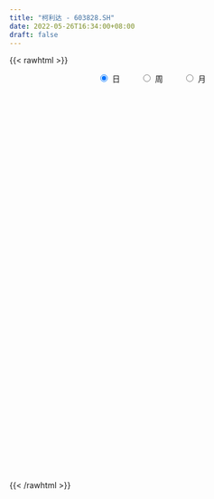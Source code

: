 ```yaml
---
title: "柯利达 - 603828.SH"
date: 2022-05-26T16:34:00+08:00
draft: false
---
```

{{< rawhtml >}}
    <div style="text-align: center">
        <label style="padding: 1rem;"><input style="margin-right: .5rem" type="radio" name="period" value="D" checked onclick="period_change(this)">日</label>
        <label style="padding: 1rem;"><input style="margin-right: .5rem" type="radio" name="period" value="W" onclick="period_change(this)">周</label>
        <label style="padding: 1rem;"><input style="margin-right: .5rem" type="radio" name="period" value="M" onclick="period_change(this)">月</label>
    </div>
    <div id="chart" style="height: 700px;"></div> 
    <script type="text/javascript">
        const D_v = [21810.73,20717.55,16243.08,17196.0,15139.78,14443.94,21191.91,24273.72,21346.15,19743.85,29982.71,22009.03,49691.75,32415.85,23136.12,20652.33,23351.31,21520.15,38759.72,28961.72,21143.53,17836.86,20990.82,22568.1,14580.09,18374.86,16896.76,131174.15,78744.75,36712.62,36441.0,19473.0,31290.35,18565.99,11720.62,12913.71,13085.31,20145.3,36432.16,27757.67,15972.24,15445.43,20111.3,20762.08,15685.0,20089.78,19666.24,18112.12,24138.43,29679.23,20335.3,24351.3,12296.2,16325.3,17094.74,19231.27,17097.0,18507.0,24155.0,21731.06,19942.69,19197.2,17245.3,33558.81,19925.35,31275.5,38513.99,17572.13,17916.84,38748.13,24764.56,48072.32,113275.4,47981.08,41555.6,27127.21,32107.22,29571.59,37668.77,22784.66,36265.38,40823.0,44181.48,40512.0,30332.88,37652.38,33572.46,36161.95,42452.0,22197.29,36126.43,37905.36,36842.6,17124.35,25287.68,11922.88,19601.74,12620.05,18266.0,11484.1,15839.5,15793.0,10204.0,11862.5,13246.13,10152.0,10897.8,11907.9,14364.34,35259.68,51022.22,71056.39,39268.69,31994.6,19777.4,9737.07,12485.51,14232.56,36174.81,43577.69,36419.94,38763.0,31102.1,291633.81,241764.17,136866.87,108697.08,56442.0,40980.55,40105.01,28206.76,51491.25,30532.82,28273.0,32287.17,31908.3,27373.69,29281.12,27157.76,24491.0,30894.6,21319.7,32972.0,21760.66,57537.0,39957.4,52546.0,61695.41,135548.69,81522.44,63474.1,33278.76,62548.8,54188.74,42449.84,38987.55,36844.58,84062.78,48390.46,61050.03,85703.34,46060.75,57922.38,64368.67,59663.7,78001.0,76936.24,54167.01,47113.43,49523.76,24072.7,69693.43,51066.06,46553.68,40177.0,49175.51,92347.53,72027.44,34671.0,28637.49,31235.27,24554.31,39638.34,166962.39,184740.81,150266.05,80687.11,60155.99,68690.99,89180.94,56205.64,55013.13,33614.92,47138.52,43341.55,58267.27,44893.28,64281.97,104326.45,108502.73,171647.26,100668.16,447708.12,847281.3199999999,967331.92,952788.47,967827.28,721789.04,516174.37,411765.48,237977.0,237962.25,206874.18,165204.22,178734.27,150329.3,157943.74,171176.38,192764.15,161087.57,131255.4,157729.11,93056.66,132113.56,75578.83,50875.53,64894.69,94197.0,54104.7,113299.3,75286.81,82499.13,120452.85,81197.3,75273.1,51546.2,98779.78,82910.22,102438.3,116457.69,66002.63,67766.92,72421.94,71274.5,62142.37,51162.13,45661.68,66891.0,49329.0,46468.56]
const D_histogram = [0.0,-0.0019081481,-0.0042761144,-0.0061538484,-0.0076182365,-0.0074530648,-0.0049882166,-0.0031079663,0.0002225355,-0.0008057203,-0.0006875437,0.0001445666,0.0045583263,0.0090670803,0.00892388,0.0071284456,0.0069152383,0.0038728595,-0.0014239245,-0.0053128716,-0.0081034394,-0.0119489572,-0.009219695,-0.0094987266,-0.0103570501,-0.0083253606,-0.0077479159,0.0078151684,0.0096585599,0.0059685676,0.0008983378,-0.0015887545,-0.005507289,-0.0101050556,-0.0091400532,-0.0085280845,-0.0062482672,-0.0068446419,-0.000281567,0.0015101791,0.0033921,0.0052305379,0.0056570728,0.0019852813,-0.0008891856,0.0000733075,0.0008437853,-0.0004565492,-0.0042619758,-0.0126064647,-0.0182435175,-0.0250246371,-0.0270176723,-0.0258435722,-0.0214170469,-0.0157733732,-0.0128048341,-0.0110012718,-0.0093655712,-0.0040831868,0.0013154971,0.0052247158,0.0073453539,0.0075852407,0.0091563885,0.0082805937,0.0122607613,0.0133235158,0.0137415856,0.0187949933,0.0219851406,0.0263747066,0.0337530027,0.0336063917,0.0267598746,0.0236700203,0.0192137363,0.0172816975,0.0157173456,0.0125151058,0.0109783183,0.0124554731,0.0144395318,0.0102226235,0.0106131233,0.0068268542,0.005711003,0.0031235131,-0.0047250865,-0.011619982,-0.0143383049,-0.0231981271,-0.0321991191,-0.0337234154,-0.0380628147,-0.0361943151,-0.0291739271,-0.0236931988,-0.0219635131,-0.0175201089,-0.0147596804,-0.0144415277,-0.0124470258,-0.0113925365,-0.0103183643,-0.008626471,-0.007254609,-0.0067768937,-0.003040149,0.002550335,0.0109183615,0.0218401003,0.02289114,0.0182863226,0.012888944,0.0091628963,0.0060206713,0.0059480798,0.0103424303,0.0160062886,0.0202179294,0.02261431,0.0256102856,0.0447210668,0.0479396599,0.0364521128,0.0226479228,0.0118927849,0.0061381365,-0.0000236838,-0.0048412914,-0.0136582044,-0.0181067112,-0.0201808954,-0.018059465,-0.0172074124,-0.0158800746,-0.0174791078,-0.0144069049,-0.0117259586,-0.0074895283,-0.0037595145,-0.0037247607,-0.0028085736,0.0018093354,0.0059485032,0.008280712,0.0118919289,0.0224701596,0.0234077278,0.0207529222,0.0140238256,0.0139963026,0.0085660888,0.0063964764,0.0070078782,0.007399813,0.0139985448,0.0151752819,0.0192391102,0.019112039,0.0207885309,0.0196311355,0.0186279737,0.017731613,0.0098888248,0.0051006869,-0.0032770686,-0.0057999624,-0.0140803182,-0.0197595881,-0.030485738,-0.0418288789,-0.0458488322,-0.0532598182,-0.0520755256,-0.0511908606,-0.0389365181,-0.030320357,-0.0237289279,-0.0244416021,-0.02198116,-0.0195252811,-0.0012020853,0.0127069353,0.0224529643,0.0271131032,0.0257267097,0.0218408607,0.0139896178,0.0065853393,-0.0001656553,-0.0029620252,-0.002488195,-0.0006220111,-0.0043613041,-0.0088553347,-0.016119359,-0.011300321,-0.0042401329,-0.001241091,0.0028871768,0.0304745896,0.0738028109,0.0703125033,0.0770669117,0.0999236074,0.0829455486,0.0716951075,0.0427629796,0.0194837568,0.0073053596,-0.0100570265,-0.0163338402,-0.0223161057,-0.0239202312,-0.02136526,-0.0303285738,-0.0268270296,-0.0328659357,-0.0310914242,-0.0416725423,-0.0440320306,-0.0512251406,-0.0552104541,-0.0517450173,-0.0506932642,-0.0581138986,-0.06011258,-0.0801691091,-0.0949935899,-0.0934197347,-0.0961153644,-0.0896394695,-0.0781883878,-0.0710609759,-0.0483481023,-0.0284341941,-0.0163591489,0.0029704735,0.0168925905,0.0285715956,0.0317855422,0.036472771,0.0436691133,0.0436650483,0.0441540121,0.0333385491,0.0331594388,0.0312845042]
const D_fast = [0.0,-0.0023851852,-0.00582218,-0.0092383762,-0.0126073233,-0.0143054178,-0.0130876238,-0.0119843651,-0.0085982294,-0.0098279153,-0.0098816246,-0.0090133727,-0.0034600314,0.0033154927,0.0054032624,0.0053899394,0.0069055417,0.0048313778,-0.0008213874,-0.0060385523,-0.0108549801,-0.0176877371,-0.0172633987,-0.019917112,-0.023364698,-0.0234143486,-0.0247738829,-0.0072570065,-0.0029989751,-0.0051968254,-0.0100424708,-0.0129267517,-0.0182221085,-0.0253461389,-0.0266661498,-0.0281862022,-0.0274684518,-0.0297759869,-0.0232833038,-0.0211140129,-0.018384067,-0.0152379946,-0.0133971915,-0.0165726627,-0.019669426,-0.0186886061,-0.0177071819,-0.0191216537,-0.0239925743,-0.0354886794,-0.0456866115,-0.0587238903,-0.0674713437,-0.0727581366,-0.073685873,-0.0719855426,-0.0722182121,-0.0731649678,-0.0738706599,-0.0696090722,-0.063881514,-0.0586661164,-0.0547091397,-0.0525729428,-0.0487126979,-0.0475183443,-0.0404729864,-0.0360793529,-0.0322258867,-0.0224737307,-0.0137872982,-0.0028040556,0.0130124912,0.0212674781,0.0211109296,0.0239385805,0.0242857305,0.0266741161,0.0290391006,0.0289656372,0.0301734293,0.0347644524,0.0403583941,0.0386971416,0.0417409223,0.0396613667,0.0399732663,0.0381666546,0.0291367834,0.0193368924,0.0130339933,-0.0016253607,-0.0186761324,-0.0286312826,-0.0424863856,-0.0496664648,-0.0499395586,-0.0503821299,-0.0541433225,-0.0540799456,-0.0550094372,-0.0583016663,-0.0594189209,-0.0612125657,-0.0627179847,-0.0631827091,-0.0636244994,-0.0648410074,-0.0618643,-0.0556362323,-0.0445386154,-0.0281568515,-0.0213830269,-0.0214162636,-0.0235914062,-0.0250267298,-0.026663787,-0.0252493585,-0.0182694004,-0.00860397,0.0006621532,0.0087121112,0.0181106582,0.0484017061,0.0636052142,0.0612306953,0.053088486,0.0453065443,0.04108643,0.0349186888,0.0288907584,0.0166592943,0.0076841097,0.0005647016,-0.0018287343,-0.0052785347,-0.0079212155,-0.0138900257,-0.014419549,-0.0146700924,-0.0123060441,-0.0095159089,-0.0104123454,-0.0101983016,-0.0051280588,0.0004982348,0.0049006216,0.0114848207,0.0276805913,0.0344700914,0.0370035164,0.0337803762,0.0372519288,0.0339632372,0.0333927439,0.0357561153,0.0379980033,0.0480963713,0.053066929,0.0619405347,0.0665914734,0.0734650979,0.0772154864,0.080869318,0.0844058605,0.0790352786,0.0755223124,0.0663252897,0.0623524054,0.0505519701,0.0399328031,0.0215852187,-0.000215142,-0.0156973032,-0.0364232438,-0.0482578326,-0.0601708828,-0.0576506698,-0.0566145979,-0.0559554009,-0.0627784755,-0.0658133235,-0.0682387648,-0.0502160904,-0.0331303359,-0.0177710658,-0.0063326511,-0.0012873672,0.0002869989,-0.0040668395,-0.0098247831,-0.0166171916,-0.0201540678,-0.0203022863,-0.0185916052,-0.0234212242,-0.0301290885,-0.0414229526,-0.0394289948,-0.0334288399,-0.0307400708,-0.0258900087,0.0093160514,0.0710949754,0.0851827936,0.1112039299,0.1590415276,0.1627998559,0.1694731916,0.1512318087,0.132823525,0.1224714678,0.102594825,0.0922345513,0.0806732594,0.0730890761,0.0703027322,0.053757275,0.0505520618,0.0362966718,0.0302983272,0.0092990735,-0.0040684224,-0.0240678175,-0.0418557446,-0.0513265621,-0.062948125,-0.0848972341,-0.1019240605,-0.1420228668,-0.1805957451,-0.2023768235,-0.2291012944,-0.2450352669,-0.2531312821,-0.2637691142,-0.2531432662,-0.2403379065,-0.2323526486,-0.2122804077,-0.1941351432,-0.1753132391,-0.164152907,-0.1503474855,-0.1322338648,-0.1213216677,-0.1097942009,-0.1122750266,-0.1041642773,-0.0982180858]
const D_slow = [0.0,-0.000477037,-0.0015460656,-0.0030845277,-0.0049890869,-0.0068523531,-0.0080994072,-0.0088763988,-0.0088207649,-0.009022195,-0.0091940809,-0.0091579393,-0.0080183577,-0.0057515876,-0.0035206176,-0.0017385062,-0.0000096966,0.0009585182,0.0006025371,-0.0007256808,-0.0027515406,-0.0057387799,-0.0080437037,-0.0104183853,-0.0130076479,-0.015088988,-0.017025967,-0.0150721749,-0.0126575349,-0.011165393,-0.0109408086,-0.0113379972,-0.0127148194,-0.0152410833,-0.0175260966,-0.0196581178,-0.0212201846,-0.022931345,-0.0230017368,-0.022624192,-0.021776167,-0.0204685325,-0.0190542643,-0.018557944,-0.0187802404,-0.0187619135,-0.0185509672,-0.0186651045,-0.0197305985,-0.0228822146,-0.027443094,-0.0336992533,-0.0404536714,-0.0469145644,-0.0522688261,-0.0562121694,-0.059413378,-0.0621636959,-0.0645050887,-0.0655258854,-0.0651970111,-0.0638908322,-0.0620544937,-0.0601581835,-0.0578690864,-0.055798938,-0.0527337477,-0.0494028687,-0.0459674723,-0.041268724,-0.0357724388,-0.0291787622,-0.0207405115,-0.0123389136,-0.005648945,0.0002685601,0.0050719942,0.0093924186,0.013321755,0.0164505314,0.019195111,0.0223089793,0.0259188622,0.0284745181,0.0311277989,0.0328345125,0.0342622633,0.0350431415,0.0338618699,0.0309568744,0.0273722982,0.0215727664,0.0135229866,0.0050921328,-0.0044235709,-0.0134721497,-0.0207656314,-0.0266889311,-0.0321798094,-0.0365598367,-0.0402497568,-0.0438601387,-0.0469718951,-0.0498200292,-0.0523996203,-0.0545562381,-0.0563698903,-0.0580641138,-0.058824151,-0.0581865673,-0.0554569769,-0.0499969518,-0.0442741668,-0.0397025862,-0.0364803502,-0.0341896261,-0.0326844583,-0.0311974383,-0.0286118308,-0.0246102586,-0.0195557763,-0.0139021988,-0.0074996274,0.0036806393,0.0156655543,0.0247785825,0.0304405632,0.0334137594,0.0349482935,0.0349423726,0.0337320498,0.0303174987,0.0257908209,0.020745597,0.0162307308,0.0119288777,0.007958859,0.0035890821,-0.0000126441,-0.0029441338,-0.0048165159,-0.0057563945,-0.0066875847,-0.0073897281,-0.0069373942,-0.0054502684,-0.0033800904,-0.0004071082,0.0052104317,0.0110623636,0.0162505942,0.0197565506,0.0232556262,0.0253971484,0.0269962675,0.0287482371,0.0305981903,0.0340978265,0.037891647,0.0427014246,0.0474794343,0.052676567,0.0575843509,0.0622413443,0.0666742476,0.0691464538,0.0704216255,0.0696023583,0.0681523678,0.0646322882,0.0596923912,0.0520709567,0.041613737,0.0301515289,0.0168365744,0.003817693,-0.0089800222,-0.0187141517,-0.0262942409,-0.0322264729,-0.0383368735,-0.0438321635,-0.0487134837,-0.0490140051,-0.0458372712,-0.0402240301,-0.0334457543,-0.0270140769,-0.0215538617,-0.0180564573,-0.0164101225,-0.0164515363,-0.0171920426,-0.0178140913,-0.0179695941,-0.0190599201,-0.0212737538,-0.0253035935,-0.0281286738,-0.029188707,-0.0294989798,-0.0287771856,-0.0211585382,-0.0027078355,0.0148702904,0.0341370183,0.0591179201,0.0798543073,0.0977780842,0.1084688291,0.1133397682,0.1151661082,0.1126518515,0.1085683915,0.102989365,0.0970093073,0.0916679923,0.0840858488,0.0773790914,0.0691626075,0.0613897514,0.0509716158,0.0399636082,0.0271573231,0.0133547095,0.0004184552,-0.0122548608,-0.0267833355,-0.0418114805,-0.0618537578,-0.0856021552,-0.1089570889,-0.13298593,-0.1553957974,-0.1749428943,-0.1927081383,-0.2047951639,-0.2119037124,-0.2159934996,-0.2152508813,-0.2110277336,-0.2038848347,-0.1959384492,-0.1868202564,-0.1759029781,-0.164986716,-0.153948213,-0.1456135757,-0.137323716,-0.12950259]
const D_data = [['2021-05-17', 4.249, 4.2191, 4.1892, 4.249],['2021-05-18', 4.2191, 4.1892, 4.1493, 4.2291],['2021-05-19', 4.1792, 4.1692, 4.1293, 4.1792],['2021-05-20', 4.1692, 4.1593, 4.1393, 4.1991],['2021-05-21', 4.1692, 4.1493, 4.1293, 4.1892],['2021-05-24', 4.1493, 4.1593, 4.1094, 4.1593],['2021-05-25', 4.1593, 4.1892, 4.1293, 4.1991],['2021-05-26', 4.1892, 4.1892, 4.1692, 4.2191],['2021-05-27', 4.1892, 4.2191, 4.1792, 4.2291],['2021-05-28', 4.2191, 4.1692, 4.1692, 4.2291],['2021-05-31', 4.1692, 4.1792, 4.1493, 4.1892],['2021-06-01', 4.1892, 4.1892, 4.1692, 4.2091],['2021-06-02', 4.2091, 4.249, 4.2091, 4.3288],['2021-06-03', 4.269, 4.2789, 4.2191, 4.3089],['2021-06-04', 4.2789, 4.239, 4.2091, 4.2789],['2021-06-07', 4.249, 4.2191, 4.2091, 4.249],['2021-06-08', 4.2191, 4.239, 4.1892, 4.249],['2021-06-09', 4.2291, 4.1991, 4.1892, 4.249],['2021-06-10', 4.1991, 4.1493, 4.1393, 4.1991],['2021-06-11', 4.1493, 4.1393, 4.1393, 4.1892],['2021-06-15', 4.1593, 4.1293, 4.1194, 4.1593],['2021-06-16', 4.0994, 4.0894, 4.0595, 4.1293],['2021-06-17', 4.0695, 4.1593, 4.0595, 4.1692],['2021-06-18', 4.1393, 4.1194, 4.0795, 4.1593],['2021-06-21', 4.1194, 4.0994, 4.0595, 4.1293],['2021-06-22', 4.0994, 4.1293, 4.0894, 4.1393],['2021-06-23', 4.1293, 4.1094, 4.0695, 4.1293],['2021-06-24', 4.1692, 4.3388, 4.1293, 4.5183],['2021-06-25', 4.2889, 4.2191, 4.1892, 4.3089],['2021-06-28', 4.1892, 4.1493, 4.1493, 4.239],['2021-06-29', 4.1393, 4.1094, 4.0994, 4.1892],['2021-06-30', 4.0894, 4.1194, 4.0894, 4.1393],['2021-07-01', 4.1094, 4.0795, 4.0695, 4.1194],['2021-07-02', 4.0595, 4.0396, 4.0196, 4.0595],['2021-07-05', 4.0396, 4.0894, 4.0396, 4.0894],['2021-07-06', 4.0894, 4.0795, 4.0695, 4.0994],['2021-07-07', 4.0795, 4.0994, 4.0495, 4.1094],['2021-07-08', 4.1194, 4.0595, 4.0495, 4.1194],['2021-07-09', 4.0396, 4.1593, 4.0396, 4.1892],['2021-07-12', 4.1493, 4.1194, 4.1094, 4.1792],['2021-07-13', 4.1194, 4.1293, 4.0894, 4.1393],['2021-07-14', 4.1293, 4.1393, 4.1094, 4.1493],['2021-07-15', 4.1393, 4.1293, 4.0994, 4.1593],['2021-07-16', 4.1194, 4.0695, 4.0695, 4.1194],['2021-07-19', 4.0795, 4.0595, 4.0296, 4.0994],['2021-07-20', 4.0296, 4.0994, 4.0296, 4.1393],['2021-07-21', 4.0894, 4.0994, 4.0595, 4.1194],['2021-07-22', 4.0894, 4.0695, 4.0495, 4.1094],['2021-07-23', 4.0695, 4.0196, 3.9997, 4.0795],['2021-07-26', 4.0096, 3.9199, 3.9099, 4.0196],['2021-07-27', 3.9398, 3.8999, 3.88, 3.9598],['2021-07-28', 3.9298, 3.8301, 3.8102, 3.9298],['2021-07-29', 3.8201, 3.8401, 3.8201, 3.87],['2021-07-30', 3.8501, 3.8501, 3.7603, 3.8501],['2021-08-02', 3.8102, 3.88, 3.8002, 3.9298],['2021-08-03', 3.88, 3.8999, 3.8501, 3.9199],['2021-08-04', 3.8999, 3.87, 3.8501, 3.8999],['2021-08-05', 3.87, 3.8501, 3.8201, 3.88],['2021-08-06', 3.8501, 3.8401, 3.8002, 3.87],['2021-08-09', 3.8201, 3.8899, 3.8201, 3.8999],['2021-08-10', 3.9099, 3.9099, 3.87, 3.9099],['2021-08-11', 3.9099, 3.9099, 3.88, 3.9199],['2021-08-12', 3.8899, 3.8999, 3.88, 3.9099],['2021-08-13', 3.8899, 3.88, 3.8301, 3.8999],['2021-08-16', 3.8899, 3.8999, 3.8899, 3.9099],['2021-08-17', 3.8999, 3.87, 3.8401, 3.9099],['2021-08-18', 3.8401, 3.9398, 3.8401, 3.9498],['2021-08-19', 3.9398, 3.9199, 3.8999, 3.9398],['2021-08-20', 3.8999, 3.9199, 3.86, 3.9298],['2021-08-23', 3.9199, 3.9997, 3.9199, 4.0595],['2021-08-24', 3.9997, 4.0096, 3.9498, 4.0196],['2021-08-25', 4.02, 4.06, 3.96, 4.1],['2021-08-26', 4.05, 4.15, 4.03, 4.19],['2021-08-27', 4.18, 4.1, 4.09, 4.18],['2021-08-30', 4.11, 4.02, 4.01, 4.15],['2021-08-31', 4.0, 4.06, 3.97, 4.07],['2021-09-01', 4.06, 4.04, 4.03, 4.1],['2021-09-02', 4.07, 4.07, 4.01, 4.08],['2021-09-03', 4.05, 4.08, 4.05, 4.13],['2021-09-06', 4.09, 4.06, 4.04, 4.1],['2021-09-07', 4.06, 4.08, 4.04, 4.09],['2021-09-08', 4.08, 4.13, 4.05, 4.13],['2021-09-09', 4.14, 4.16, 4.1, 4.18],['2021-09-10', 4.16, 4.09, 4.09, 4.19],['2021-09-13', 4.1, 4.15, 4.07, 4.15],['2021-09-14', 4.13, 4.1, 4.08, 4.15],['2021-09-15', 4.08, 4.13, 4.07, 4.17],['2021-09-16', 4.13, 4.11, 4.11, 4.16],['2021-09-17', 4.09, 4.02, 3.97, 4.12],['2021-09-22', 4.0, 3.99, 3.97, 4.01],['2021-09-23', 3.99, 4.01, 3.98, 4.07],['2021-09-24', 4.01, 3.89, 3.88, 4.04],['2021-09-27', 3.91, 3.82, 3.77, 3.92],['2021-09-28', 3.84, 3.86, 3.8, 3.88],['2021-09-29', 3.84, 3.78, 3.77, 3.86],['2021-09-30', 3.78, 3.82, 3.78, 3.84],['2021-10-08', 3.86, 3.88, 3.84, 3.89],['2021-10-11', 3.89, 3.87, 3.85, 3.9],['2021-10-12', 3.88, 3.82, 3.79, 3.88],['2021-10-13', 3.83, 3.85, 3.79, 3.86],['2021-10-14', 3.86, 3.83, 3.82, 3.86],['2021-10-15', 3.83, 3.79, 3.79, 3.85],['2021-10-18', 3.8, 3.8, 3.74, 3.8],['2021-10-19', 3.81, 3.78, 3.78, 3.81],['2021-10-20', 3.77, 3.77, 3.76, 3.81],['2021-10-21', 3.77, 3.77, 3.76, 3.8],['2021-10-22', 3.77, 3.76, 3.76, 3.79],['2021-10-25', 3.78, 3.74, 3.73, 3.78],['2021-10-26', 3.77, 3.78, 3.74, 3.78],['2021-10-27', 3.78, 3.82, 3.65, 3.82],['2021-10-28', 3.83, 3.89, 3.74, 3.9],['2021-10-29', 3.87, 3.98, 3.84, 3.99],['2021-11-01', 3.98, 3.9, 3.83, 4.06],['2021-11-02', 3.86, 3.83, 3.81, 3.9],['2021-11-03', 3.82, 3.8, 3.76, 3.85],['2021-11-04', 3.79, 3.8, 3.77, 3.81],['2021-11-05', 3.82, 3.79, 3.77, 3.82],['2021-11-08', 3.81, 3.82, 3.78, 3.85],['2021-11-09', 3.8, 3.89, 3.67, 3.9],['2021-11-10', 3.88, 3.94, 3.85, 3.94],['2021-11-11', 3.92, 3.96, 3.92, 3.99],['2021-11-12', 3.97, 3.97, 3.93, 4.0],['2021-11-15', 3.97, 4.01, 3.97, 4.03],['2021-11-16', 3.99, 4.3, 3.88, 4.4],['2021-11-17', 4.37, 4.2, 4.18, 4.41],['2021-11-18', 4.2, 4.03, 4.0, 4.24],['2021-11-19', 4.01, 3.96, 3.91, 4.06],['2021-11-22', 3.97, 3.95, 3.92, 3.98],['2021-11-23', 3.95, 3.98, 3.92, 3.98],['2021-11-24', 3.97, 3.95, 3.93, 3.97],['2021-11-25', 3.94, 3.94, 3.93, 3.96],['2021-11-26', 3.91, 3.85, 3.84, 3.95],['2021-11-29', 3.8, 3.86, 3.77, 3.87],['2021-11-30', 3.86, 3.86, 3.83, 3.89],['2021-12-01', 3.86, 3.9, 3.84, 3.9],['2021-12-02', 3.88, 3.88, 3.87, 3.91],['2021-12-03', 3.92, 3.88, 3.85, 3.92],['2021-12-06', 3.88, 3.83, 3.82, 3.9],['2021-12-07', 3.83, 3.88, 3.82, 3.89],['2021-12-08', 3.89, 3.88, 3.83, 3.89],['2021-12-09', 3.88, 3.91, 3.86, 3.93],['2021-12-10', 3.92, 3.92, 3.9, 3.93],['2021-12-13', 3.91, 3.88, 3.85, 3.94],['2021-12-14', 3.88, 3.89, 3.88, 3.9],['2021-12-15', 3.9, 3.95, 3.89, 4.02],['2021-12-16', 3.95, 3.97, 3.93, 3.98],['2021-12-17', 3.96, 3.97, 3.95, 4.02],['2021-12-20', 3.97, 4.01, 3.95, 4.03],['2021-12-21', 4.05, 4.15, 4.02, 4.2],['2021-12-22', 4.18, 4.08, 4.06, 4.2],['2021-12-23', 4.09, 4.05, 4.03, 4.1],['2021-12-24', 4.04, 3.99, 3.98, 4.05],['2021-12-27', 3.98, 4.07, 3.98, 4.08],['2021-12-28', 4.07, 4.0, 3.97, 4.1],['2021-12-29', 3.98, 4.03, 3.98, 4.1],['2021-12-30', 4.01, 4.07, 4.01, 4.08],['2021-12-31', 4.1, 4.08, 4.05, 4.1],['2022-01-04', 4.1, 4.19, 4.09, 4.19],['2022-01-05', 4.22, 4.16, 4.13, 4.24],['2022-01-06', 4.16, 4.23, 4.13, 4.3],['2022-01-07', 4.27, 4.21, 4.2, 4.37],['2022-01-10', 4.22, 4.26, 4.17, 4.27],['2022-01-11', 4.29, 4.25, 4.23, 4.35],['2022-01-12', 4.24, 4.27, 4.24, 4.32],['2022-01-13', 4.29, 4.29, 4.22, 4.31],['2022-01-14', 4.27, 4.2, 4.19, 4.3],['2022-01-17', 4.22, 4.22, 4.19, 4.3],['2022-01-18', 4.22, 4.15, 4.13, 4.24],['2022-01-19', 4.16, 4.2, 4.16, 4.24],['2022-01-20', 4.21, 4.1, 4.08, 4.27],['2022-01-21', 4.13, 4.09, 4.06, 4.13],['2022-01-24', 4.11, 3.97, 3.97, 4.12],['2022-01-25', 3.98, 3.88, 3.84, 4.0],['2022-01-26', 3.89, 3.9, 3.84, 3.92],['2022-01-27', 3.92, 3.79, 3.79, 3.93],['2022-01-28', 3.83, 3.84, 3.79, 3.88],['2022-02-07', 3.77, 3.8, 3.7, 3.84],['2022-02-08', 3.79, 3.94, 3.79, 3.94],['2022-02-09', 3.94, 3.92, 3.89, 3.97],['2022-02-10', 3.93, 3.91, 3.87, 3.94],['2022-02-11', 3.91, 3.81, 3.8, 3.93],['2022-02-14', 3.8, 3.83, 3.8, 3.86],['2022-02-15', 3.84, 3.82, 3.77, 3.85],['2022-02-16', 3.82, 4.06, 3.82, 4.09],['2022-02-17', 4.04, 4.09, 3.99, 4.15],['2022-02-18', 4.09, 4.11, 4.0, 4.18],['2022-02-21', 4.13, 4.1, 4.04, 4.14],['2022-02-22', 4.08, 4.05, 4.01, 4.1],['2022-02-23', 4.09, 4.02, 3.98, 4.1],['2022-02-24', 4.0, 3.95, 3.87, 4.1],['2022-02-25', 3.95, 3.92, 3.89, 4.04],['2022-02-28', 3.92, 3.89, 3.84, 3.93],['2022-03-01', 3.9, 3.91, 3.87, 3.93],['2022-03-02', 3.91, 3.94, 3.9, 3.97],['2022-03-03', 3.93, 3.96, 3.92, 4.02],['2022-03-04', 3.95, 3.88, 3.85, 3.96],['2022-03-07', 3.84, 3.84, 3.81, 3.9],['2022-03-08', 3.82, 3.76, 3.73, 3.87],['2022-03-09', 3.78, 3.89, 3.72, 3.91],['2022-03-10', 3.98, 3.94, 3.85, 3.98],['2022-03-11', 3.94, 3.91, 3.86, 4.02],['2022-03-14', 3.9, 3.94, 3.84, 3.95],['2022-03-15', 3.92, 4.33, 3.8, 4.33],['2022-03-16', 4.76, 4.76, 4.61, 4.76],['2022-03-17', 5.24, 4.34, 4.31, 5.24],['2022-03-18', 4.19, 4.54, 4.15, 4.7],['2022-03-21', 4.49, 4.9, 4.43, 4.99],['2022-03-22', 4.78, 4.5, 4.45, 4.78],['2022-03-23', 4.48, 4.57, 4.48, 4.87],['2022-03-24', 4.47, 4.3, 4.26, 4.53],['2022-03-25', 4.29, 4.27, 4.25, 4.35],['2022-03-28', 4.23, 4.34, 4.17, 4.37],['2022-03-29', 4.3, 4.21, 4.2, 4.32],['2022-03-30', 4.2, 4.29, 4.2, 4.36],['2022-03-31', 4.3, 4.26, 4.23, 4.36],['2022-04-01', 4.22, 4.29, 4.18, 4.29],['2022-04-06', 4.25, 4.34, 4.25, 4.37],['2022-04-07', 4.35, 4.17, 4.17, 4.36],['2022-04-08', 4.18, 4.3, 4.18, 4.32],['2022-04-11', 4.27, 4.16, 4.13, 4.35],['2022-04-12', 4.15, 4.23, 4.08, 4.25],['2022-04-13', 4.19, 4.03, 4.02, 4.22],['2022-04-14', 4.02, 4.07, 4.02, 4.13],['2022-04-15', 4.06, 3.95, 3.94, 4.06],['2022-04-18', 3.95, 3.92, 3.84, 3.99],['2022-04-19', 3.92, 3.97, 3.9, 3.97],['2022-04-20', 3.97, 3.91, 3.89, 4.02],['2022-04-21', 3.9, 3.74, 3.72, 3.91],['2022-04-22', 3.71, 3.73, 3.68, 3.79],['2022-04-25', 3.72, 3.38, 3.36, 3.72],['2022-04-26', 3.4, 3.27, 3.26, 3.47],['2022-04-27', 3.22, 3.35, 3.22, 3.36],['2022-04-28', 3.26, 3.2, 3.1, 3.35],['2022-04-29', 3.16, 3.23, 3.13, 3.29],['2022-05-05', 3.2, 3.25, 3.15, 3.28],['2022-05-06', 3.16, 3.16, 3.13, 3.24],['2022-05-09', 3.14, 3.36, 3.14, 3.37],['2022-05-10', 3.29, 3.38, 3.29, 3.38],['2022-05-11', 3.38, 3.32, 3.31, 3.45],['2022-05-12', 3.3, 3.46, 3.3, 3.5],['2022-05-13', 3.44, 3.46, 3.38, 3.47],['2022-05-16', 3.46, 3.49, 3.41, 3.49],['2022-05-17', 3.5, 3.42, 3.36, 3.5],['2022-05-18', 3.4, 3.46, 3.39, 3.49],['2022-05-19', 3.39, 3.53, 3.38, 3.53],['2022-05-20', 3.54, 3.47, 3.46, 3.54],['2022-05-23', 3.49, 3.49, 3.46, 3.52],['2022-05-24', 3.5, 3.33, 3.31, 3.51],['2022-05-25', 3.33, 3.44, 3.33, 3.48],['2022-05-26', 3.44, 3.42, 3.36, 3.47]]
const W_v = [57013.89,96136.03,55032.72,37439.47,37843.7,37192.98,69702.83,73080.33,112632.18,121752.31,261305.63,140998.31,75799.64,148107.36,97281.38,102466.02,197449.49,130186.75,126680.6,75756.87,47591.24,52489.15,40704.04,80588.78,71798.74,67749.4,33001.5,251440.94,152307.86,121693.19,29171.4,14787.12,78884.1,59228.21,71663.28,123343.5,48013.52,33229.1,40077.46,40680.38,63668.53,20558.53,123420.12,64265.63,110819.09,120720.71,147843.65,55255.52,61447.72,195760.6,108445.96,122108.58,172610.74,220526.43,113662.07,146595.18,181558.09,139744.4,54820.36,40433.14,59456.83,51122.66,53030.4,71686.31,69284.25,68494.18,33467.41,56284.79,100076.69,64997.05,167006.56,118483.49,64367.95,51076.7,30588.96,22418.4,133547.43,240306.73,213177.14,122665.87,206052.61,191448.27,761359.24,640061.25,432196.01,296118.22,198147.19,287876.42,376737.89,314863.26,278477.12,69122.26,179048.74,277001.45,227895.69,173567.4,89658.23,179672.3,183308.52,213572.35,706765.7000000001,191583.07,104355.9,118871.13,99728.79,166547.41,175623.54,221657.27,242599.12,294701.7,168526.55,286723.77,210424.1,18255.2,52979.33,101100.4,66841.96,91121.22,76912.14,113152.5,48894.98,158695.86,143861.81,95264.65,173135.79,134168.94,174945.64,402900.47,234246.49,129694.92,221823.52,177831.31,261855.08,500822.53,1097788.46,419980.4299999999,310971.81,197439.21,134301.72,123306.25,141381.7,134546.89,94602.75,65413.36,118421.8,166682.7,587638.66,1440641.02,630166.0700000001,469489.83,197406.09,241656.61,803261.0200000001,430688.95,398985.84,1267540.0899999999,2128287.1299999999,850339.0699999999,542004.4399999999,406234.13,422975.0499999999,292541.14,645033.3200000001,506694.82,166660.73,91817.2,248557.27,323335.46,202833.47,339727.0499999999,258512.9,341857.23,645107.1,430894.53,285938.38,223904.7,242474.53,139157.8,182760.09,211548.73,454252.58,367317.78,149168.85,52546.16,55446.09,174342.13,132926.14,825263.76,275952.2,200926.6,113394.2,109074.01,110323.32,185332.99,131041.05,41307.19,94739.89,91107.14,100999.57,157235.46,133245.23,82539.31,259770.61,142482.96,94297.1,100048.72,97691.57,102987.33,96085.01,111675.06,125203.81,272841.49,168030.39,184566.52,180171.67,96229.08,91177.51,19601.74,74002.65,56362.43,183610.53,113263.27,169168.0,810064.0299999999,217225.57,150374.98,133144.18,204773.06,375519.4,235019.51,279206.61,306016.5,251813.14,256665.68,258918.73,566161.8999999999,354920.67,237375.39,493651.69,3315777.9900000002,2855533.1699999999,939104.22,521884.27,675242.3,339650.75,472735.39,126819.3,466588.62,324767.86,208350.24]
const W_histogram = [0.0,-0.0171797151,-0.0576403612,-0.0758770092,-0.0900190261,-0.0903032447,-0.0823701761,-0.0683916064,-0.057569738,-0.0450398949,-0.0106466979,0.0079553322,0.0010586206,0.0182462663,0.0136192935,0.0236297703,0.0351204246,0.0281259356,-0.0141284215,-0.0466434853,-0.0536296703,-0.0632397787,-0.0596088766,-0.0488564338,-0.0434547056,-0.0382212544,-0.0250416479,-0.0112614638,-0.0292700521,-0.0927852953,-0.1258373915,-0.1359128471,-0.116504942,-0.0842449633,-0.0525443334,-0.0463361049,-0.0252338901,-0.0164454549,-0.0030666561,-0.0013662521,0.0064193904,0.014596945,0.0469046308,0.062573695,0.0739656465,0.0897733553,0.082222392,0.0763402946,0.0798838065,0.0688519519,0.0689085416,0.0777143326,0.0933180332,0.1043278239,0.1087204561,0.1172815907,0.1467825555,0.1528486452,0.1484482748,0.1427471265,0.1249722811,0.1183499883,0.1217309199,0.1021005566,0.0766611715,0.05508951,0.0301060711,0.0066694681,-0.0018845087,-0.0397331904,-0.0215759257,-0.0258751986,-0.0283428804,-0.0426533265,-0.046933839,-0.0426372178,-0.0233285701,0.0259304754,0.0326976025,0.0456194441,0.0567355299,0.0401105596,0.0821127651,0.137463597,0.1554700175,0.1604947154,0.1504036606,0.1427478391,0.1796819326,0.1723636285,0.1377845792,0.1081414355,0.0843609128,0.0745883943,0.0343711594,0.0674738749,0.0215451376,-0.0046412265,-0.0370961257,-0.0394534484,-0.1560924682,-0.2572891559,-0.3228832127,-0.3624855429,-0.3779997502,-0.3723505152,-0.328945919,-0.2794208337,-0.219486453,-0.1906860851,-0.1659207618,-0.1477891001,-0.147792358,-0.1422836744,-0.1243629842,-0.1177875044,-0.1069375663,-0.1007343176,-0.0841693138,-0.0738861178,-0.0640882198,-0.0524157244,-0.0260590978,-0.0115534277,0.0100681625,0.0209855096,0.0373115144,0.057988451,0.0668129618,0.0561384555,0.0018480984,-0.029840615,-0.0208024156,-0.0051262108,0.0285402505,0.0169099633,0.0131082364,0.0086518898,0.0046309247,0.0042739622,0.0043079672,-0.0017871996,-0.0069459473,0.0008619428,0.0004760597,0.0051525393,0.0751332654,0.1121785563,0.12511293,0.1480732736,0.1363053676,0.1279081462,0.1376820158,0.1204623106,0.1149612556,0.1709361935,0.2850361188,0.3092658154,0.3197490465,0.257956172,0.1904382852,0.1122457425,0.081494003,0.0246208205,-0.0336124406,-0.0596511584,-0.0901050533,-0.1196099546,-0.1479834692,-0.1318056318,-0.1353553452,-0.1119486543,-0.0898041722,-0.0719533114,-0.0804823078,-0.0864526978,-0.1176807782,-0.138647749,-0.1543144504,-0.1578470831,-0.1443204188,-0.1281140649,-0.1184310556,-0.1041590957,-0.0722436819,-0.0396870395,-0.0140819136,0.0135013249,0.0281160511,0.0286795051,0.0254272581,0.0237249979,0.028753845,0.0389424349,0.0320097696,0.0235516259,0.024712352,0.0190532038,0.0176434955,0.0221154414,0.0191719678,0.0167839075,0.0224634942,0.0150329018,0.0188346091,0.016064484,0.0118301868,-0.0007594122,-0.0077453368,-0.0076506184,-0.0031054182,0.0129453052,0.0225666428,0.0295168954,0.0292559318,0.0205930579,0.0109002755,0.0093415305,0.0033688137,-0.0012360137,0.0112151511,0.007513167,0.0174761778,0.0233166774,0.0198321883,0.0195749111,0.021947436,0.0264320524,0.0300306217,0.0372839817,0.0489155893,0.0536356882,0.0472723389,0.0252534602,0.0085585933,0.0171162085,0.0097433195,0.0023224407,-0.0002775594,0.0385716012,0.0438399455,0.0461915119,0.0458481689,0.0207548513,-0.0102868459,-0.0612751152,-0.0945113663,-0.091050751,-0.0830702614,-0.0763148784]
const W_fast = [0.0,-0.0214746439,-0.0763453803,-0.1135512806,-0.150198054,-0.1730580838,-0.1857175592,-0.1888368911,-0.1924074572,-0.1911375878,-0.1594060652,-0.1388152021,-0.1454472586,-0.1236980463,-0.1249201957,-0.1090022763,-0.0887315159,-0.088694521,-0.1344809835,-0.1786569186,-0.1990505212,-0.2244705743,-0.2357418913,-0.2372035569,-0.2426655051,-0.2469873676,-0.2400681731,-0.2291033548,-0.2544294562,-0.3411410233,-0.4056524673,-0.4497061346,-0.4594244651,-0.4482257272,-0.4296611807,-0.4350369784,-0.4202432361,-0.4155661646,-0.4029540299,-0.4015951889,-0.3922046988,-0.380377908,-0.3363440644,-0.3050315765,-0.2751482133,-0.2368971657,-0.223892531,-0.2106895548,-0.1871750913,-0.1809939579,-0.1637102328,-0.1354758586,-0.0965426497,-0.0594509031,-0.0278781568,0.0100033755,0.0761999791,0.1204782301,0.1531899284,0.1831755617,0.1966437866,0.2196089909,0.2534226524,0.2593174282,0.2530433361,0.245244052,0.2277871309,0.2060178949,0.196992791,0.1492108116,0.1619740949,0.1512060224,0.1416526205,0.1166788428,0.1006648706,0.0943021872,0.1077786925,0.1635203568,0.1784618846,0.2027885872,0.2280885554,0.2214912251,0.2840216218,0.3737383529,0.4306122778,0.4757606546,0.5032705149,0.5313016532,0.6131562299,0.648928833,0.6487959284,0.6461881436,0.6434978491,0.6523724291,0.6207479841,0.6707191684,0.6301767154,0.6028300446,0.5611011141,0.5488804293,0.3932182924,0.2276993157,0.0813844558,-0.0488392602,-0.1588534051,-0.2462917989,-0.2851236823,-0.3054538055,-0.3003910381,-0.3192621914,-0.3359770586,-0.3547926719,-0.3917440194,-0.4218062543,-0.4349763102,-0.4578477065,-0.47373216,-0.4927124906,-0.4971898153,-0.5053781487,-0.5116023057,-0.5130337415,-0.4931918892,-0.481574576,-0.4574359452,-0.4412722208,-0.4156183373,-0.3804442881,-0.3549165368,-0.3515564292,-0.4053847617,-0.4445336289,-0.4406960333,-0.4263013812,-0.3854998573,-0.3929026537,-0.3934273214,-0.3957206956,-0.3985839296,-0.3978724015,-0.3967614047,-0.4033033714,-0.4101986059,-0.4021752301,-0.4024420983,-0.3964774839,-0.3077134415,-0.2426235115,-0.1984109052,-0.1384322433,-0.1161238074,-0.0925439922,-0.0483496187,-0.0354537463,-0.0122144873,0.0864944989,0.2718534539,0.3733996044,0.4638200972,0.4665162656,0.4466079501,0.3964768431,0.3860986043,0.3353806269,0.2687442557,0.2277927483,0.17481259,0.1154052001,0.0500358182,0.0332622476,-0.004126302,-0.0087067747,-0.0090133357,-0.0091508027,-0.037800376,-0.0653839406,-0.1260322154,-0.1816611235,-0.2359064375,-0.278900841,-0.3014542814,-0.3172764437,-0.3372011983,-0.3489690124,-0.335114519,-0.3124796364,-0.290394989,-0.2594364193,-0.2377926803,-0.23005935,-0.2269547824,-0.2227257932,-0.2105084849,-0.1905842863,-0.1895145092,-0.1920847464,-0.1847459322,-0.1856417795,-0.1826406139,-0.1726398077,-0.1707902893,-0.1689823727,-0.1576869125,-0.1613592794,-0.1528489198,-0.1516029239,-0.1528796744,-0.1656591265,-0.1745813853,-0.1763993215,-0.1726304759,-0.1533434261,-0.1380804279,-0.1237509515,-0.116697932,-0.1202125415,-0.127180255,-0.1264036174,-0.1315341307,-0.1364479616,-0.1211930091,-0.1230167014,-0.1086846461,-0.0970149771,-0.0955414191,-0.0909049686,-0.0830455847,-0.0719529552,-0.0608467304,-0.044272375,-0.0204118701,-0.0022828492,0.0031718863,-0.0125336274,-0.027088846,-0.0142521786,-0.0191892377,-0.0260295064,-0.0286988963,0.0197931645,0.0360214952,0.0499209395,0.0610396388,0.041135034,0.0075216254,-0.0587854227,-0.1156495154,-0.1349515879,-0.1477386636,-0.1600620002]
const W_slow = [0.0,-0.0042949288,-0.0187050191,-0.0376742714,-0.0601790279,-0.0827548391,-0.1033473831,-0.1204452847,-0.1348377192,-0.1460976929,-0.1487593674,-0.1467705343,-0.1465058792,-0.1419443126,-0.1385394892,-0.1326320466,-0.1238519405,-0.1168204566,-0.120352562,-0.1320134333,-0.1454208509,-0.1612307956,-0.1761330147,-0.1883471232,-0.1992107995,-0.2087661132,-0.2150265251,-0.2178418911,-0.2251594041,-0.2483557279,-0.2798150758,-0.3137932876,-0.3429195231,-0.3639807639,-0.3771168473,-0.3887008735,-0.395009346,-0.3991207097,-0.3998873737,-0.4002289368,-0.3986240892,-0.3949748529,-0.3832486952,-0.3676052715,-0.3491138598,-0.326670521,-0.306114923,-0.2870298494,-0.2670588977,-0.2498459098,-0.2326187744,-0.2131901912,-0.1898606829,-0.1637787269,-0.1365986129,-0.1072782152,-0.0705825764,-0.0323704151,0.0047416536,0.0404284352,0.0716715055,0.1012590026,0.1316917325,0.1572168717,0.1763821646,0.190154542,0.1976810598,0.1993484268,0.1988772997,0.1889440021,0.1835500206,0.177081221,0.1699955009,0.1593321693,0.1475987095,0.1369394051,0.1311072625,0.1375898814,0.145764282,0.1571691431,0.1713530255,0.1813806654,0.2019088567,0.236274756,0.2751422603,0.3152659392,0.3528668543,0.3885538141,0.4334742973,0.4765652044,0.5110113492,0.5380467081,0.5591369363,0.5777840348,0.5863768247,0.6032452934,0.6086315778,0.6074712712,0.5981972398,0.5883338777,0.5493107606,0.4849884716,0.4042676685,0.3136462827,0.2191463452,0.1260587164,0.0438222366,-0.0260329718,-0.0809045851,-0.1285761063,-0.1700562968,-0.2070035718,-0.2439516613,-0.2795225799,-0.310613326,-0.3400602021,-0.3667945936,-0.391978173,-0.4130205015,-0.431492031,-0.4475140859,-0.460618017,-0.4671327915,-0.4700211484,-0.4675041077,-0.4622577303,-0.4529298517,-0.438432739,-0.4217294986,-0.4076948847,-0.4072328601,-0.4146930138,-0.4198936177,-0.4211751704,-0.4140401078,-0.409812617,-0.4065355579,-0.4043725854,-0.4032148543,-0.4021463637,-0.4010693719,-0.4015161718,-0.4032526586,-0.4030371729,-0.402918158,-0.4016300232,-0.3828467068,-0.3548020678,-0.3235238353,-0.2865055169,-0.252429175,-0.2204521384,-0.1860316345,-0.1559160568,-0.1271757429,-0.0844416946,-0.0131826649,0.064133789,0.1440710506,0.2085600936,0.2561696649,0.2842311006,0.3046046013,0.3107598064,0.3023566963,0.2874439067,0.2649176434,0.2350151547,0.1980192874,0.1650678794,0.1312290432,0.1032418796,0.0807908365,0.0628025087,0.0426819317,0.0210687573,-0.0083514373,-0.0430133745,-0.0815919871,-0.1210537579,-0.1571338626,-0.1891623788,-0.2187701427,-0.2448099167,-0.2628708371,-0.272792597,-0.2763130754,-0.2729377442,-0.2659087314,-0.2587388551,-0.2523820406,-0.2464507911,-0.2392623299,-0.2295267212,-0.2215242788,-0.2156363723,-0.2094582843,-0.2046949833,-0.2002841094,-0.1947552491,-0.1899622571,-0.1857662802,-0.1801504067,-0.1763921812,-0.1716835289,-0.1676674079,-0.1647098612,-0.1648997143,-0.1668360485,-0.1687487031,-0.1695250576,-0.1662887313,-0.1606470706,-0.1532678468,-0.1459538638,-0.1408055994,-0.1380805305,-0.1357451479,-0.1349029444,-0.1352119479,-0.1324081601,-0.1305298684,-0.1261608239,-0.1203316546,-0.1153736075,-0.1104798797,-0.1049930207,-0.0983850076,-0.0908773522,-0.0815563567,-0.0693274594,-0.0559185374,-0.0441004526,-0.0377870876,-0.0356474393,-0.0313683871,-0.0289325573,-0.0283519471,-0.0284213369,-0.0187784367,-0.0078184503,0.0037294277,0.0151914699,0.0203801827,0.0178084713,0.0024896925,-0.0211381491,-0.0439008369,-0.0646684022,-0.0837471218]
const W_data = [['2017-07-07', 7.0408, 7.0149, 6.95, 7.1673],['2017-07-14', 7.0343, 6.7457, 6.7457, 7.0862],['2017-07-21', 6.7068, 6.2657, 5.9447, 6.7425],['2017-07-28', 6.2657, 6.3273, 6.1684, 6.47],['2017-08-04', 6.3565, 6.2171, 6.1879, 6.3792],['2017-08-11', 6.1684, 6.269, 6.1684, 6.483],['2017-08-18', 6.2106, 6.3101, 6.2009, 6.4765],['2017-08-25', 6.2925, 6.3688, 6.2279, 6.3747],['2017-09-01', 6.4157, 6.3277, 6.2514, 6.5977],['2017-09-08', 6.3512, 6.3512, 6.2514, 6.4862],['2017-09-15', 6.3453, 6.7092, 6.316, 6.9792],['2017-09-22', 6.6388, 6.6329, 6.5214, 6.8618],['2017-09-29', 6.6916, 6.3277, 6.2807, 6.6916],['2017-10-13', 6.3394, 6.6447, 6.3394, 6.809],['2017-10-20', 6.6153, 6.3981, 6.2807, 6.7445],['2017-10-27', 6.4099, 6.5918, 6.3981, 6.7034],['2017-11-03', 6.5918, 6.674, 6.1692, 6.809],['2017-11-10', 6.674, 6.4627, 6.4392, 6.7034],['2017-11-17', 6.5038, 5.8757, 5.8757, 6.5507],['2017-11-24', 5.8816, 5.7524, 5.6116, 5.9755],['2017-12-01', 5.729, 5.9051, 5.6409, 6.0342],['2017-12-08', 5.8581, 5.7583, 5.5177, 5.8933],['2017-12-15', 5.7583, 5.8346, 5.6937, 5.9109],['2017-12-22', 5.8581, 5.8933, 5.8053, 6.0342],['2017-12-29', 5.8816, 5.8053, 5.7172, 5.9227],['2018-01-05', 5.8053, 5.7701, 5.7114, 5.8698],['2018-01-19', 5.8346, 5.864, 5.817, 6.1046],['2018-01-26', 5.817, 5.8992, 5.277, 5.9872],['2018-02-02', 5.8875, 5.4413, 5.3181, 6.0166],['2018-02-09', 5.4179, 4.5667, 4.4846, 5.4413],['2018-02-14', 4.5785, 4.5609, 4.4611, 4.69],['2018-02-23', 4.5609, 4.5843, 4.5374, 4.6607],['2018-03-02', 4.602, 4.8309, 4.5902, 4.9189],['2018-03-09', 4.8602, 5.0011, 4.8133, 5.0187],['2018-03-16', 5.0187, 5.0598, 4.9307, 5.2242],['2018-03-23', 4.9952, 4.7487, 4.7311, 5.6233],['2018-03-30', 4.7252, 4.9248, 4.5198, 4.9718],['2018-04-04', 4.9189, 4.7781, 4.6078, 4.9894],['2018-04-13', 4.7781, 4.8309, 4.7604, 4.9307],['2018-04-20', 4.8015, 4.6665, 4.5843, 4.8661],['2018-04-27', 4.7487, 4.7135, 4.6783, 4.8426],['2018-05-04', 4.7428, 4.7135, 4.6254, 4.7546],['2018-05-11', 4.69, 5.095, 4.69, 5.2653],['2018-05-18', 5.095, 5.007, 4.9307, 5.1244],['2018-05-25', 5.0305, 5.0305, 4.9365, 5.1596],['2018-06-01', 5.0305, 5.1772, 4.8074, 5.2242],['2018-06-08', 5.2594, 4.9307, 4.9072, 5.3416],['2018-06-15', 4.9131, 4.9365, 4.7076, 4.9659],['2018-06-22', 4.7604, 5.0715, 4.6959, 5.1831],['2018-06-29', 5.0715, 4.8913, 4.5851, 5.2476],['2018-07-06', 4.7459, 5.0214, 4.6693, 5.0444],['2018-07-13', 4.9755, 5.1822, 4.9449, 5.2205],['2018-07-20', 5.1745, 5.3736, 5.0291, 5.4578],['2018-07-27', 5.3582, 5.4424, 5.2894, 5.9094],['2018-08-03', 5.3812, 5.4654, 5.2281, 5.6415],['2018-08-10', 5.4424, 5.6262, 5.4042, 5.8481],['2018-08-17', 5.5726, 6.0854, 5.4654, 6.3763],['2018-08-24', 6.0854, 6.0012, 5.9706, 6.1773],['2018-08-31', 5.9936, 5.9936, 5.8941, 6.1773],['2018-09-07', 6.0089, 6.0701, 5.9017, 6.139],['2018-09-14', 6.0854, 5.9706, 5.8788, 6.1084],['2018-09-21', 5.9706, 6.1543, 5.8864, 6.1543],['2018-09-28', 6.1773, 6.384, 6.1314, 6.384],['2018-10-12', 6.3687, 6.162, 5.9323, 6.3687],['2018-10-19', 6.2156, 6.0625, 5.8328, 6.2385],['2018-10-26', 6.0548, 6.0625, 5.9706, 6.4299],['2018-11-02', 6.0548, 5.9553, 5.8711, 6.1161],['2018-11-09', 5.9553, 5.8864, 5.8175, 6.0778],['2018-11-16', 5.8864, 6.0165, 5.8328, 6.2156],['2018-11-23', 5.9936, 5.5343, 5.4348, 6.0472],['2018-11-30', 5.4884, 6.1849, 5.4348, 6.2768],['2018-12-07', 6.2079, 5.9477, 5.7563, 6.2998],['2018-12-14', 5.8788, 5.9553, 5.8022, 6.1926],['2018-12-21', 5.9017, 5.7563, 5.718, 5.9553],['2018-12-28', 5.741, 5.8175, 5.5879, 5.8864],['2019-01-04', 5.8788, 5.9094, 5.718, 5.9859],['2019-01-11', 5.9017, 6.1543, 5.8481, 6.162],['2019-01-18', 6.1543, 6.7361, 6.1543, 6.8662],['2019-01-25', 6.7973, 6.3993, 6.2462, 6.9274],['2019-02-01', 6.3993, 6.583, 6.1084, 6.6595],['2019-02-15', 6.5447, 6.6902, 6.3687, 6.8892],['2019-02-22', 6.6978, 6.3916, 6.2768, 6.8279],['2019-03-01', 6.4069, 7.2719, 6.384, 7.7235],['2019-03-08', 7.3485, 7.823, 7.0652, 8.5502],['2019-03-15', 7.9532, 7.7082, 7.6776, 8.4584],['2019-03-22', 7.7159, 7.7771, 7.5781, 8.1905],['2019-03-29', 7.6776, 7.7465, 7.203, 7.8996],['2019-04-04', 7.8001, 7.8996, 7.8001, 8.3282],['2019-04-12', 7.9072, 8.7263, 7.8613, 8.7569],['2019-04-19', 8.8411, 8.4584, 8.3512, 9.0861],['2019-04-26', 8.6038, 8.1981, 7.9608, 8.6497],['2019-04-30', 8.1675, 8.2594, 7.6853, 8.3206],['2019-05-10', 8.0986, 8.3436, 7.5398, 8.4201],['2019-05-17', 8.2287, 8.5732, 8.0527, 9.0707],['2019-05-24', 8.4737, 8.1828, 8.0603, 9.0707],['2019-05-31', 8.2287, 9.2085, 8.1292, 9.3387],['2019-06-06', 9.2468, 8.3053, 8.29, 9.3004],['2019-06-14', 8.3436, 8.4507, 8.1292, 8.7416],['2019-06-21', 8.3818, 8.2823, 7.9761, 8.466],['2019-06-28', 8.1905, 8.6191, 7.6164, 8.688],['2019-07-05', 8.7875, 6.8662, 6.7973, 9.1473],['2019-07-12', 6.8203, 6.3763, 6.3151, 6.8892],['2019-07-19', 6.3993, 6.2003, 6.1543, 6.5218],['2019-07-26', 6.2691, 6.0165, 5.9094, 6.2691],['2019-08-02', 6.0242, 5.9094, 5.7639, 6.1084],['2019-08-09', 5.8941, 5.8711, 5.6874, 6.1237],['2019-08-16', 5.8405, 6.2079, 5.8252, 6.5447],['2019-08-23', 6.2156, 6.2937, 6.2156, 6.8279],['2019-08-30', 6.0743, 6.5132, 6.0444, 6.8124],['2019-09-06', 6.5032, 6.184, 6.1541, 6.7725],['2019-09-12', 6.2638, 6.1142, 6.0743, 6.2738],['2019-09-20', 6.1341, 5.9945, 5.9347, 6.3735],['2019-09-27', 5.9945, 5.6654, 5.5656, 6.0145],['2019-09-30', 5.6554, 5.5955, 5.5756, 5.6853],['2019-10-11', 5.5556, 5.6654, 5.5357, 5.7452],['2019-10-18', 5.6953, 5.4459, 5.426, 5.7551],['2019-10-25', 5.5058, 5.406, 5.3163, 5.5058],['2019-11-01', 5.3562, 5.2564, 5.0968, 5.5457],['2019-11-08', 5.2365, 5.3163, 5.2365, 5.406],['2019-11-15', 5.2863, 5.1866, 5.1367, 5.4858],['2019-11-22', 5.1766, 5.1168, 5.1068, 5.2365],['2019-11-29', 5.1068, 5.0869, 5.047, 5.416],['2019-12-06', 5.1866, 5.2764, 5.0669, 5.4659],['2019-12-13', 5.2365, 5.1567, 5.0968, 5.2764],['2019-12-20', 5.1766, 5.2764, 5.1467, 5.3861],['2019-12-27', 5.2365, 5.1766, 5.1068, 5.3063],['2020-01-03', 5.1367, 5.2764, 5.0968, 5.2863],['2020-01-10', 5.2365, 5.406, 5.2265, 5.7551],['2020-01-17', 5.3562, 5.3262, 5.2564, 5.436],['2020-01-23', 5.3163, 5.0669, 5.027, 5.3462],['2020-02-07', 4.5582, 4.3089, 4.0994, 4.5582],['2020-02-14', 4.269, 4.2889, 4.239, 4.4385],['2020-02-21', 4.2889, 4.658, 4.2889, 4.7178],['2020-02-28', 4.6779, 4.7378, 4.3787, 4.9871],['2020-03-06', 4.7976, 5.047, 4.6879, 5.7352],['2020-03-13', 4.9372, 4.4984, 4.239, 4.9771],['2020-03-20', 4.5582, 4.5084, 4.1692, 4.628],['2020-03-27', 4.3986, 4.4286, 4.2989, 4.5283],['2020-04-03', 4.3787, 4.3587, 4.239, 4.4585],['2020-04-10', 4.4485, 4.3388, 4.3388, 4.4984],['2020-04-17', 4.3488, 4.2889, 4.2789, 4.4385],['2020-04-24', 4.2889, 4.1393, 4.1194, 4.3288],['2020-04-30', 4.1293, 4.0595, 3.87, 4.1593],['2020-05-08', 4.0894, 4.1692, 4.0495, 4.1892],['2020-05-15', 4.1892, 4.0296, 3.9997, 4.2191],['2020-05-22', 4.0296, 4.0495, 3.9997, 4.4086],['2020-05-29', 4.0495, 5.047, 4.0296, 5.047],['2020-06-05', 5.3362, 4.9472, 4.8176, 6.0344],['2020-06-12', 4.8973, 4.8275, 4.648, 5.2863],['2020-06-19', 4.7876, 5.1168, 4.7378, 5.1766],['2020-06-24', 5.1367, 4.7876, 4.6879, 5.1367],['2020-07-03', 4.7777, 4.8475, 4.5782, 4.8973],['2020-07-10', 4.8275, 5.1567, 4.8275, 5.4659],['2020-07-17', 5.1567, 4.8774, 4.7976, 5.426],['2020-07-24', 4.9771, 5.037, 4.8874, 5.3362],['2020-07-31', 5.2464, 6.0444, 5.1068, 6.1042],['2020-08-07', 6.2937, 7.4109, 6.1042, 7.9894],['2020-08-14', 7.1814, 6.9022, 6.7725, 7.9495],['2020-08-21', 7.1814, 7.0917, 6.9221, 7.8497],['2020-08-28', 7.1316, 6.3037, 6.184, 7.1615],['2020-09-04', 6.3336, 6.0943, 5.9047, 6.4633],['2020-09-11', 6.1641, 5.7252, 5.5157, 6.2538],['2020-09-18', 5.7252, 6.1441, 5.3961, 6.2339],['2020-09-25', 6.1641, 5.6654, 5.6155, 6.4334],['2020-09-30', 5.6853, 5.3761, 5.3262, 5.7152],['2020-10-09', 5.436, 5.5556, 5.3761, 5.6354],['2020-10-16', 5.6354, 5.3262, 5.2764, 5.795],['2020-10-23', 5.3462, 5.1268, 5.1168, 5.5357],['2020-10-30', 5.2365, 4.9073, 4.8674, 5.2863],['2020-11-06', 4.9572, 5.3462, 4.7876, 5.436],['2020-11-13', 5.3462, 5.047, 5.0071, 5.436],['2020-11-20', 5.0869, 5.3562, 4.9572, 5.4958],['2020-11-27', 5.3761, 5.3961, 5.2564, 5.7551],['2020-12-04', 5.426, 5.3961, 5.2963, 5.6155],['2020-12-11', 5.416, 5.037, 5.037, 5.416],['2020-12-18', 5.0769, 4.9672, 4.9472, 5.1766],['2020-12-25', 4.9871, 4.4685, 4.4186, 4.9971],['2020-12-31', 4.4884, 4.3488, 4.3089, 4.638],['2021-01-08', 4.3089, 4.1892, 4.1393, 4.5183],['2021-01-15', 4.1792, 4.1493, 3.8899, 4.249],['2021-01-22', 4.1194, 4.249, 4.1094, 4.8574],['2021-01-29', 4.2291, 4.2291, 4.1593, 4.6779],['2021-02-05', 4.269, 4.0894, 4.0795, 4.5283],['2021-02-10', 4.1692, 4.0894, 4.0396, 4.1692],['2021-02-19', 4.0994, 4.3288, 4.0994, 4.3388],['2021-02-26', 4.3288, 4.4286, 4.269, 4.5084],['2021-03-05', 4.4385, 4.4385, 4.3687, 4.5084],['2021-03-12', 4.4286, 4.5682, 4.4186, 4.8973],['2021-03-19', 4.5682, 4.4984, 4.4884, 4.7078],['2021-03-26', 4.4585, 4.3488, 4.239, 4.5383],['2021-04-02', 4.3787, 4.2789, 4.2291, 4.4086],['2021-04-09', 4.269, 4.269, 4.239, 4.3887],['2021-04-16', 4.2789, 4.3488, 4.2091, 4.3587],['2021-04-23', 4.3288, 4.4485, 4.2889, 4.5383],['2021-04-30', 4.4485, 4.239, 4.1991, 4.5283],['2021-05-07', 4.2989, 4.1692, 4.1293, 4.2989],['2021-05-14', 4.1692, 4.259, 4.1393, 4.269],['2021-05-21', 4.249, 4.1493, 4.1293, 4.249],['2021-05-28', 4.1493, 4.1692, 4.1094, 4.2291],['2021-06-04', 4.1692, 4.239, 4.1493, 4.3288],['2021-06-11', 4.249, 4.1393, 4.1393, 4.249],['2021-06-18', 4.1593, 4.1194, 4.0595, 4.1692],['2021-06-25', 4.1194, 4.2191, 4.0595, 4.5183],['2021-07-02', 4.1892, 4.0396, 4.0196, 4.239],['2021-07-09', 4.0396, 4.1593, 4.0396, 4.1892],['2021-07-16', 4.1493, 4.0695, 4.0695, 4.1792],['2021-07-23', 4.0795, 4.0196, 3.9997, 4.1393],['2021-07-30', 4.0096, 3.8501, 3.7603, 4.0196],['2021-08-06', 3.8102, 3.8401, 3.8002, 3.9298],['2021-08-13', 3.8201, 3.88, 3.8201, 3.9199],['2021-08-20', 3.8899, 3.9199, 3.8401, 3.9498],['2021-08-27', 3.9199, 4.1, 3.9199, 4.19],['2021-09-03', 4.11, 4.08, 3.97, 4.15],['2021-09-10', 4.09, 4.09, 4.04, 4.19],['2021-09-17', 4.1, 4.02, 3.97, 4.17],['2021-09-24', 4.0, 3.89, 3.88, 4.07],['2021-09-30', 3.91, 3.82, 3.77, 3.92],['2021-10-08', 3.86, 3.88, 3.84, 3.89],['2021-10-15', 3.89, 3.79, 3.79, 3.9],['2021-10-22', 3.8, 3.76, 3.74, 3.81],['2021-10-29', 3.78, 3.98, 3.65, 3.99],['2021-11-05', 3.98, 3.79, 3.76, 4.06],['2021-11-12', 3.81, 3.97, 3.67, 4.0],['2021-11-19', 3.97, 3.96, 3.88, 4.41],['2021-11-26', 3.97, 3.85, 3.84, 3.98],['2021-12-03', 3.8, 3.88, 3.77, 3.92],['2021-12-10', 3.88, 3.92, 3.82, 3.93],['2021-12-17', 3.91, 3.97, 3.85, 4.02],['2021-12-24', 3.97, 3.99, 3.95, 4.2],['2021-12-31', 3.98, 4.08, 3.97, 4.1],['2022-01-07', 4.1, 4.21, 4.09, 4.37],['2022-01-14', 4.22, 4.2, 4.17, 4.35],['2022-01-21', 4.22, 4.09, 4.06, 4.3],['2022-01-28', 4.11, 3.84, 3.79, 4.12],['2022-02-11', 3.77, 3.81, 3.7, 3.97],['2022-02-18', 3.8, 4.11, 3.77, 4.18],['2022-02-25', 4.13, 3.92, 3.87, 4.14],['2022-03-04', 3.92, 3.88, 3.84, 4.02],['2022-03-11', 3.84, 3.91, 3.72, 4.02],['2022-03-18', 3.9, 4.54, 3.8, 5.24],['2022-03-25', 4.49, 4.27, 4.25, 4.99],['2022-04-01', 4.23, 4.29, 4.17, 4.37],['2022-04-08', 4.25, 4.3, 4.17, 4.37],['2022-04-15', 4.27, 3.95, 3.94, 4.35],['2022-04-22', 3.95, 3.73, 3.68, 4.02],['2022-04-29', 3.72, 3.23, 3.1, 3.72],['2022-05-06', 3.2, 3.16, 3.13, 3.28],['2022-05-13', 3.14, 3.46, 3.14, 3.5],['2022-05-20', 3.46, 3.47, 3.36, 3.54],['2022-05-27', 3.49, 3.42, 3.31, 3.52]]
const M_v = [473.0,1042349.1300000001,900791.1800000001,728850.4700000001,731856.25,690572.1900000001,495684.4600000001,260481.96,405233.39,209856.22,603448.33,710434.2899999999,277166.27,492200.5400000001,470504.51,1028969.7600000001,495905.35,442814.01,771868.5600000002,340751.65,357463.47,380940.01,558855.98,307157.1200000001,240516.1400000001,443151.95,255299.1,307525.79,613105.1300000001,387761.98,529013.73,254324.71,443233.0699999999,278404.44,329646.5100000001,177655.47,409684.02,490407.55,668105.83,591965.98,204043.03,226228.81,405068.4300000001,264517.1,715991.35,1065235.1600000001,1676271.8499999999,1327076.95,857513.28,666211.3999999999,1175567.8200000001,852164.1100000001,978631.3199999998,297783.57,411914.8200000001,614636.8,873581.9100000003,1162332.4400000002,2085135.7800000003,569183.4400000001,938156.52,2827964.2599999993,3051871.2600000002,4091658.48,1869111.3500000001,866543.4000000001,1642974.7399999998,1264599.4800000002,1215879.1800000002,431503.23,1507980.97,576253.2999999999,358136.5000000001,695434.52,444881.0599999999,674488.1799999999,651492.36,333577.35,1368526.6900000002,1040025.3099999999,1093701.9299999999,1235014.4299999999,7636100.0299999984,2159842.0099999998,1126526.02]
const M_histogram = [0.0,0.0614053561,0.1704094459,0.5867378621,0.541327927,0.3828227303,0.167875368,-0.0289461404,-0.0714992711,-0.0571689258,-0.0957850719,-0.145139745,-0.1561044413,-0.128464155,-0.1360486944,-0.0701324565,-0.0136075058,0.0040983673,0.0542715229,0.0487780085,0.039413585,0.0569908552,0.0721961544,0.0029920859,-0.1206727795,-0.1286994783,-0.1746707713,-0.1972254326,-0.2017927291,-0.1958798753,-0.2079911229,-0.2119302407,-0.2066881263,-0.2509398959,-0.2573853693,-0.2594402724,-0.2149672898,-0.1910106438,-0.1258505444,-0.0409231106,0.043241267,0.0735643627,0.1035534457,0.0968465609,0.1381014327,0.2049875741,0.2688214769,0.329227535,0.4114053899,0.4038003344,0.206039645,0.1065446122,-0.0215323084,-0.1282902949,-0.1960647353,-0.223956436,-0.2363267259,-0.2524211609,-0.2738916568,-0.2893430158,-0.2187080228,-0.186441463,-0.0636354354,0.0319666046,0.0385969976,0.0138512106,0.0305405288,-0.0232215283,-0.0603490085,-0.0645958283,-0.0695107866,-0.0686976155,-0.0648120108,-0.0590566344,-0.0656662261,-0.0489483635,-0.0470856862,-0.0289972125,-0.019489807,0.0058831841,0.0105007886,0.0203504454,0.0533383856,0.0096333729,-0.0020146144]
const M_fast = [0.0,0.0767566952,0.2283631464,0.7913760282,0.8812980749,0.8184985607,0.6455200404,0.4414619969,0.3810340484,0.3810721622,0.3185097481,0.2328701388,0.1828793323,0.1784035797,0.1368068667,0.1851899905,0.2383130648,0.2570435297,0.320784566,0.3274855537,0.3279745264,0.3597995105,0.3930538482,0.3245978012,0.170764741,0.1305631726,0.0409241868,-0.0309368327,-0.0859523114,-0.1290094265,-0.1931184548,-0.2500401328,-0.29647005,-0.4034567936,-0.4742486093,-0.5411635805,-0.5504324203,-0.5742284352,-0.5405309719,-0.4658343158,-0.3708596215,-0.3221454351,-0.2662679907,-0.2487632352,-0.1729830053,-0.0548499704,0.0761893016,0.2189022435,0.4039314459,0.4972764741,0.3510256958,0.2781668161,0.1447068183,0.0058762581,-0.1109143661,-0.1947951758,-0.2662471472,-0.3454468724,-0.4353902824,-0.5231773954,-0.5072194081,-0.5215632141,-0.4146660453,-0.3110723542,-0.2947927118,-0.3160756961,-0.2917512457,-0.3513186849,-0.4035334172,-0.4239291941,-0.4462218491,-0.4625830819,-0.4749004799,-0.483909262,-0.5069354103,-0.5024546385,-0.5123633828,-0.5015242122,-0.4968892585,-0.4700454713,-0.4628026697,-0.4478654015,-0.4015428649,-0.4428395344,-0.4549911753]
const M_slow = [0.0,0.015351339,0.0579537005,0.204638166,0.3399701478,0.4356758304,0.4776446724,0.4704081373,0.4525333195,0.4382410881,0.4142948201,0.3780098838,0.3389837735,0.3068677348,0.2728555611,0.255322447,0.2519205706,0.2529451624,0.2665130431,0.2787075452,0.2885609415,0.3028086553,0.3208576939,0.3216057153,0.2914375205,0.2592626509,0.2155949581,0.1662885999,0.1158404177,0.0668704488,0.0148726681,-0.0381098921,-0.0897819237,-0.1525168976,-0.21686324,-0.2817233081,-0.3354651305,-0.3832177915,-0.4146804276,-0.4249112052,-0.4141008885,-0.3957097978,-0.3698214364,-0.3456097961,-0.311084438,-0.2598375445,-0.1926321752,-0.1103252915,-0.007473944,0.0934761396,0.1449860509,0.1716222039,0.1662391268,0.134166553,0.0851503692,0.0291612602,-0.0299204213,-0.0930257115,-0.1614986257,-0.2338343796,-0.2885113853,-0.3351217511,-0.3510306099,-0.3430389588,-0.3333897094,-0.3299269067,-0.3222917745,-0.3280971566,-0.3431844087,-0.3593333658,-0.3767110624,-0.3938854663,-0.410088469,-0.4248526276,-0.4412691842,-0.453506275,-0.4652776966,-0.4725269997,-0.4773994515,-0.4759286554,-0.4733034583,-0.4682158469,-0.4548812505,-0.4524729073,-0.4529765609]
const M_data = [['2015-02-27', 5.32, 5.8527, 5.32, 5.8527],['2015-03-31', 6.439, 6.8149, 6.018, 7.4979],['2015-04-30', 6.7461, 7.9725, 6.744, 9.055],['2015-05-29', 7.9081, 13.5739, 7.3174, 13.5739],['2015-06-30', 12.238, 9.2846, 7.7552, 13.3162],['2015-07-31', 9.2416, 7.7401, 5.7022, 9.625],['2015-08-31', 7.5397, 6.3054, 5.3424, 8.871],['2015-09-30', 6.1546, 5.5385, 5.2261, 6.1546],['2015-10-30', 5.8164, 6.8482, 5.685, 6.8935],['2015-11-30', 6.7168, 7.4966, 6.6608, 7.8219],['2016-03-31', 6.747, 6.7664, 5.5751, 7.1089],['2016-04-29', 6.7599, 6.3528, 6.1072, 7.6798],['2016-05-31', 6.2472, 6.6005, 5.7474, 6.6328],['2016-06-30', 6.6027, 7.0615, 6.0555, 7.1304],['2016-07-29', 7.0873, 6.6095, 6.5381, 7.7013],['2016-08-31', 6.6063, 7.6441, 6.4246, 8.4224],['2016-09-30', 7.657, 7.8613, 7.3781, 8.0105],['2016-10-31', 7.8808, 7.6084, 7.4981, 8.0592],['2016-11-30', 7.6343, 8.2602, 7.5597, 8.9121],['2016-12-30', 8.2732, 7.764, 7.3327, 8.4613],['2017-01-26', 7.764, 7.7511, 7.4884, 8.3284],['2017-02-28', 7.657, 8.1921, 7.5662, 8.3284],['2017-03-31', 8.163, 8.3478, 8.0981, 8.8051],['2017-04-28', 8.3348, 7.2192, 7.0279, 8.7564],['2017-05-31', 7.2192, 6.0095, 5.7436, 7.2938],['2017-06-30', 5.9998, 7.0408, 5.7371, 7.216],['2017-07-31', 7.0408, 6.3306, 5.9447, 7.1673],['2017-08-31', 6.3663, 6.316, 6.1684, 6.5977],['2017-09-29', 6.3218, 6.3277, 6.2514, 6.9792],['2017-10-31', 6.3394, 6.316, 6.1692, 6.809],['2017-11-30', 6.4451, 5.9168, 5.6116, 6.809],['2017-12-29', 5.8581, 5.8053, 5.5177, 6.0342],['2018-01-31', 5.8053, 5.7466, 5.277, 6.1046],['2018-02-28', 5.6937, 4.8191, 4.4611, 5.7583],['2018-03-30', 4.7722, 4.9248, 4.5198, 5.6233],['2018-04-27', 4.9189, 4.7135, 4.5843, 4.9894],['2018-05-31', 4.7428, 5.1772, 4.6254, 5.2653],['2018-06-29', 5.1361, 4.8913, 4.5851, 5.3416],['2018-07-31', 4.7459, 5.4654, 4.6693, 5.9094],['2018-08-31', 5.4654, 5.9936, 5.2281, 6.3763],['2018-09-28', 6.0089, 6.384, 5.8788, 6.384],['2018-10-31', 6.3687, 6.0089, 5.8328, 6.4299],['2018-11-30', 6.0701, 6.1849, 5.4348, 6.2768],['2018-12-28', 6.2079, 5.8175, 5.5879, 6.2998],['2019-01-31', 5.8788, 6.56, 5.718, 6.9274],['2019-02-28', 6.5906, 7.2719, 6.2768, 7.7235],['2019-03-29', 7.2719, 7.7465, 7.0652, 8.5502],['2019-04-30', 7.8001, 8.2594, 7.6853, 9.0861],['2019-05-31', 8.0986, 9.2085, 7.5398, 9.3387],['2019-06-28', 9.2468, 8.6191, 7.6164, 9.3004],['2019-07-31', 8.7875, 5.94, 5.9094, 9.1473],['2019-08-30', 5.9094, 6.5132, 5.6874, 6.8279],['2019-09-30', 6.5032, 5.5955, 5.5656, 6.7725],['2019-10-31', 5.5556, 5.1866, 5.1766, 5.7551],['2019-11-29', 5.2265, 5.0869, 5.047, 5.4858],['2019-12-31', 5.1866, 5.1666, 5.0669, 5.4659],['2020-01-23', 5.1866, 5.0669, 5.027, 5.7551],['2020-02-28', 4.5582, 4.7378, 4.0994, 4.9871],['2020-03-31', 4.7976, 4.3388, 4.1692, 5.7352],['2020-04-30', 4.3887, 4.0595, 3.87, 4.4984],['2020-05-29', 4.0894, 5.047, 3.9997, 5.047],['2020-06-30', 5.3362, 4.638, 4.6181, 6.0344],['2020-07-31', 4.628, 6.0444, 4.5782, 6.1042],['2020-08-31', 6.2937, 6.2339, 6.0843, 7.9894],['2020-09-30', 6.204, 5.3761, 5.3262, 6.4334],['2020-10-30', 5.436, 4.9073, 4.8674, 5.795],['2020-11-30', 4.9572, 5.3761, 4.7876, 5.7551],['2020-12-31', 5.3462, 4.3488, 4.3089, 5.6155],['2021-01-29', 4.3089, 4.2291, 3.8899, 4.8574],['2021-02-26', 4.269, 4.4286, 4.0396, 4.5283],['2021-03-31', 4.4385, 4.2889, 4.2291, 4.8973],['2021-04-30', 4.2989, 4.239, 4.1991, 4.5383],['2021-05-31', 4.2989, 4.1792, 4.1094, 4.2989],['2021-06-30', 4.1892, 4.1194, 4.0595, 4.5183],['2021-07-30', 4.1094, 3.8501, 3.7603, 4.1892],['2021-08-31', 3.8102, 4.06, 3.8002, 4.19],['2021-09-30', 4.06, 3.82, 3.77, 4.19],['2021-10-29', 3.86, 3.98, 3.65, 3.99],['2021-11-30', 3.98, 3.86, 3.67, 4.41],['2021-12-31', 3.86, 4.08, 3.82, 4.2],['2022-01-28', 4.1, 3.84, 3.79, 4.37],['2022-02-28', 3.77, 3.89, 3.7, 4.18],['2022-03-31', 3.9, 4.26, 3.72, 5.24],['2022-04-29', 4.22, 3.23, 3.1, 4.37],['2022-05-31', 3.2, 3.42, 3.13, 3.54]]
        const D_a = [null,null,null,null,null,4.1094,null,null,null,null,null,null,4.3288,null,null,null,null,null,null,null,null,4.0595,null,null,null,null,null,4.5183,null,null,null,null,null,4.0196,null,null,null,null,null,null,null,null,4.1593,null,null,null,null,null,null,null,null,null,null,3.7603,null,null,null,null,null,null,null,null,null,null,null,null,null,null,null,null,null,null,4.19,null,null,null,null,4.01,null,null,null,null,null,4.19,null,null,null,null,null,null,null,null,null,null,null,null,null,null,null,null,null,null,null,null,null,null,null,null,null,3.65,null,null,null,null,null,null,null,null,null,null,null,null,null,null,4.41,null,null,null,null,null,null,null,3.77,null,null,null,null,null,null,null,null,null,null,null,null,null,null,null,null,null,null,null,null,null,null,null,null,null,null,null,4.37,null,null,null,null,null,null,null,null,null,null,null,null,null,null,null,3.7,null,null,null,null,null,null,null,null,4.18,null,null,null,null,null,null,null,null,null,null,null,null,3.72,null,null,null,null,null,5.24,null,null,null,null,null,null,4.17,null,null,null,null,4.37,null,null,null,null,null,null,null,null,null,null,null,null,null,null,null,3.1,null,null,null,null,null,null,null,null,null,null,null,null,3.54,null,null,null,null]
const W_a = [null,null,5.9447,null,null,null,null,null,null,null,6.9792,null,null,null,null,null,null,null,null,null,null,5.5177,null,null,null,null,6.1046,null,null,null,4.4611,null,null,null,null,null,null,null,null,null,null,null,null,null,null,null,null,null,null,null,null,null,null,null,null,null,null,null,null,null,null,null,null,null,null,6.4299,null,null,null,5.4348,null,null,null,null,null,null,null,null,null,null,null,null,null,null,null,null,null,null,null,null,null,null,null,null,null,9.3387,null,null,null,null,null,null,null,null,null,null,null,null,null,null,null,null,null,null,null,null,null,null,null,null,null,5.047,null,null,null,null,null,5.7551,null,null,null,null,null,null,null,null,null,null,null,null,null,null,3.87,null,null,null,null,6.0344,null,null,null,null,null,4.7976,null,null,null,null,null,null,null,null,null,6.4334,null,null,null,null,null,null,null,null,null,null,null,null,null,null,null,3.8899,null,null,null,null,null,null,null,4.8973,null,null,null,null,null,null,null,null,null,null,null,null,null,null,null,null,null,null,null,3.7603,null,null,null,null,null,null,null,null,null,null,null,null,null,null,null,4.41,null,null,null,null,null,null,null,null,null,null,3.7,null,null,null,null,5.24,null,null,null,null,null,3.1,null,null,null,null]
const M_a = [null,null,null,13.5739,null,null,null,null,null,null,5.5751,null,null,null,null,null,null,null,8.9121,null,null,null,null,null,null,null,null,null,null,null,null,null,null,4.4611,null,null,null,null,null,null,null,null,null,null,null,null,null,null,9.3387,null,null,null,null,null,null,null,null,null,null,3.87,null,null,null,7.9894,null,null,null,null,null,null,null,null,null,null,null,null,null,3.65,null,null,null,null,5.24,null,null]
        const D_b = [[{ coord: ['2021-05-24', 4.3288] }, { coord: ['2022-04-06', 4.1094] }]]
const W_b = [[{ coord: ['2017-07-21', 6.1046] }, { coord: ['2019-05-31', 5.9447] }],[{ coord: ['2019-11-29', 5.7551] }, { coord: ['2020-09-25', 5.047] }],[{ coord: ['2021-01-15', 4.41] }, { coord: ['2022-03-18', 3.8899] }]]
const M_b = [[{ coord: ['2015-05-29', 8.9121] }, { coord: ['2020-08-31', 5.5751] }]]
    </script>
{{< /rawhtml >}}